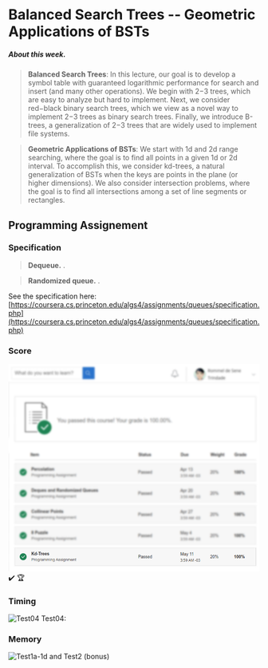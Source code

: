 # Balanced Search Trees -- Geometric Applications of BSTs

##### About this week.
>**Balanced Search Trees**: In this lecture, our goal is to develop a symbol table with guaranteed logarithmic performance for search and insert (and many other operations). We begin with 2−3 trees, which are easy to analyze but hard to implement. Next, we consider red−black binary search trees, which we view as a novel way to implement 2−3 trees as binary search trees. Finally, we introduce B-trees, a generalization of 2−3 trees that are widely used to implement file systems.

> **Geometric Applications of BSTs**: We start with 1d and 2d range searching, where the goal is to find all points in a given 1d or 2d interval. To accomplish this, we consider kd-trees, a natural generalization of BSTs when the keys are points in the plane (or higher dimensions). We also consider intersection problems, where the goal is to find all intersections among a set of line segments or rectangles.

## Programming Assignement

### Specification

> **Dequeue.** .

> **Randomized queue.** .

See the specification here:
[https://coursera.cs.princeton.edu/algs4/assignments/queues/specification.php](https://coursera.cs.princeton.edu/algs4/assignments/queues/specification.php)


### Score
![grade](./image/grade.png)
:heavy_check_mark: :trophy:

### Timing
![Test04](./image/timing_test1a1k.png)
Test04:

### Memory
![Test1a-1d and Test2 (bonus)](./image/memory_test1a1i.png)

